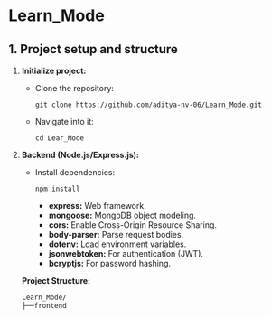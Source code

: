 # Learn_Mode

## 1. Project setup and structure

1. **Initialize project:**
   - Clone the repository:
     ```
     git clone https://github.com/aditya-nv-06/Learn_Mode.git
     ```
   - Navigate into it:
     ```
     cd Lear_Mode
     ```
2. **Backend (Node.js/Express.js):**
   - Install dependencies:
     ```
     npm install
     ```
     - **express:** Web framework.
     - **mongoose:** MongoDB object modeling.
     - **cors:** Enable Cross-Origin Resource Sharing.
     - **body-parser:** Parse request bodies.
     - **dotenv:** Load environment variables.
     - **jsonwebtoken:** For authentication (JWT).
     - **bcryptjs:** For password hashing.
       
   **Project Structure:**
     ``` bash
     Learn_Mode/
     ├──frontend
     
  

